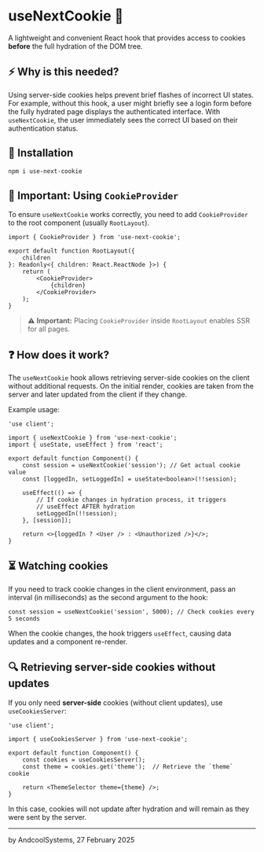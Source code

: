 # useNextCookie 🍪

A lightweight and convenient React hook that provides access to cookies **before** the full hydration of the DOM tree.

## ⚡️ Why is this needed?

Using server-side cookies helps prevent brief flashes of incorrect UI states. For example, without this hook, a user might briefly see a login form before the fully hydrated page displays the authenticated interface. With `useNextCookie`, the user immediately sees the correct UI based on their authentication status.

## 🚀 Installation

```sh
npm i use-next-cookie
```

## 🔴 Important: Using `CookieProvider`

To ensure `useNextCookie` works correctly, you need to add `CookieProvider` to the root component (usually `RootLayout`).

```tsx
import { CookieProvider } from 'use-next-cookie';

export default function RootLayout({
    children
}: Readonly<{ children: React.ReactNode }>) {
    return (
        <CookieProvider>
            {children}
        </CookieProvider>
    );
}
```

> ⚠️ **Important:** Placing `CookieProvider` inside `RootLayout` enables SSR for all pages.

## ❓ How does it work?

The `useNextCookie` hook allows retrieving server-side cookies on the client without additional requests. On the initial render, cookies are taken from the server and later updated from the client if they change.

Example usage:

```tsx
'use client';

import { useNextCookie } from 'use-next-cookie';
import { useState, useEffect } from 'react';

export default function Component() {
    const session = useNextCookie('session'); // Get actual cookie value
    const [loggedIn, setLoggedIn] = useState<boolean>(!!session);

    useEffect(() => {
        // If cookie changes in hydration process, it triggers 
        // useEffect AFTER hydration
        setLoggedIn(!!session);
    }, [session]);

    return <>{loggedIn ? <User /> : <Unauthorized />}</>;
}
```

## ⏳ Watching cookies

If you need to track cookie changes in the client environment, pass an interval (in milliseconds) as the second argument to the hook:

```tsx
const session = useNextCookie('session', 5000); // Check cookies every 5 seconds
```

When the cookie changes, the hook triggers `useEffect`, causing data updates and a component re-render.

## 🔍 Retrieving server-side cookies without updates

If you only need **server-side** cookies (without client updates), use `useCookiesServer`:

```tsx
'use client';

import { useCookiesServer } from 'use-next-cookie';

export default function Component() {
    const cookies = useCookiesServer();
    const theme = cookies.get('theme');  // Retrieve the `theme` cookie

    return <ThemeSelector theme={theme} />;
}
```

In this case, cookies will not update after hydration and will remain as they were sent by the server.

---

by AndcoolSystems, 27 February 2025

